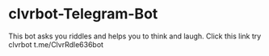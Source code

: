 # clvrbot-Telegram-Bot
This bot asks you riddles and helps you to think and laugh.
Click this link try clvrbot t.me/ClvrRdle636bot

